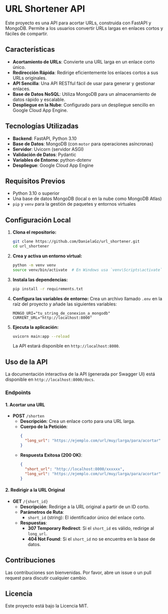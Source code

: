 # URL Shortener API

Este proyecto es una API para acortar URLs, construida con FastAPI y MongoDB. Permite a los usuarios convertir URLs largas en enlaces cortos y fáciles de compartir.

## Características

- **Acortamiento de URLs**: Convierte una URL larga en un enlace corto único.
- **Redirección Rápida**: Redirige eficientemente los enlaces cortos a sus URLs originales.
- **API Sencilla**: Una API RESTful fácil de usar para generar y gestionar enlaces.
- **Base de Datos NoSQL**: Utiliza MongoDB para un almacenamiento de datos rápido y escalable.
- **Despliegue en la Nube**: Configurado para un despliegue sencillo en Google Cloud App Engine.

## Tecnologías Utilizadas

- **Backend**: FastAPI, Python 3.10
- **Base de Datos**: MongoDB (con `motor` para operaciones asíncronas)
- **Servidor**: Uvicorn (servidor ASGI)
- **Validación de Datos**: Pydantic
- **Variables de Entorno**: python-dotenv
- **Despliegue**: Google Cloud App Engine

## Requisitos Previos

- Python 3.10 o superior
- Una base de datos MongoDB (local o en la nube como MongoDB Atlas)
- `pip` y `venv` para la gestión de paquetes y entornos virtuales

## Configuración Local

1.  **Clona el repositorio:**
    ```bash
    git clone https://github.com/DanielaGz/url_shortener.git
    cd url_shortener
    ```

2.  **Crea y activa un entorno virtual:**
    ```bash
    python -m venv venv
    source venv/bin/activate  # En Windows usa `venv\Scripts\activate`
    ```

3.  **Instala las dependencias:**
    ```bash
    pip install -r requirements.txt
    ```

4.  **Configura las variables de entorno:**
    Crea un archivo llamado `.env` en la raíz del proyecto y añade las siguientes variables:
    ```
    MONGO_URI="tu_string_de_conexion_a_mongodb"
    CURRENT_URL="http://localhost:8000"
    ```

5.  **Ejecuta la aplicación:**
    ```bash
    uvicorn main:app --reload
    ```
    La API estará disponible en `http://localhost:8000`.

## Uso de la API

La documentación interactiva de la API (generada por Swagger UI) está disponible en `http://localhost:8000/docs`.

### Endpoints

#### 1. Acortar una URL

- **POST** `/shorten`
  - **Descripción**: Crea un enlace corto para una URL larga.
  - **Cuerpo de la Petición**:
    ```json
    {
      "long_url": "https://ejemplo.com/url/muy/larga/para/acortar"
    }
    ```
  - **Respuesta Exitosa (200 OK)**:
    ```json
    {
      "short_url": "http://localhost:8000/xxxxxx",
      "long_url": "https://ejemplo.com/url/muy/larga/para/acortar"
    }
    ```

#### 2. Redirigir a la URL Original

- **GET** `/{short_id}`
  - **Descripción**: Redirige a la URL original a partir de un ID corto.
  - **Parámetros de Ruta**:
    - `short_id` (string): El identificador único del enlace corto.
  - **Respuestas**:
    - **307 Temporary Redirect**: Si el `short_id` es válido, redirige al `long_url`.
    - **404 Not Found**: Si el `short_id` no se encuentra en la base de datos.

## Contribuciones

Las contribuciones son bienvenidas. Por favor, abre un issue o un pull request para discutir cualquier cambio.

## Licencia

Este proyecto está bajo la Licencia MIT.